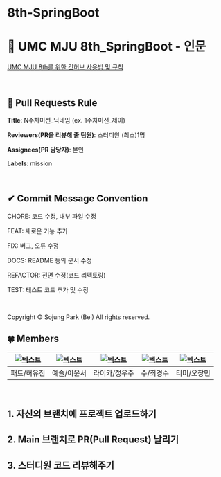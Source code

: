 # 8th-SpringBoot

# 💚 UMC MJU 8th_SpringBoot - 인문

[UMC MJU 8th를 위한 깃허브 사용법 및 규칙](https://www.notion.so/makeus-challenge/UMC-MJU-GITHUB-RULE-1a5b57f4596b817e9ad8e8d8821c6b86?pvs=4)

<br>

## 🌱 Pull Requests Rule

**Title**: N주차미션_닉네임 (ex. 1주차미션_제이)

**Reviewers(PR을 리뷰해 줄 팀원)**: 스터디원 (최소)1명

**Assignees(PR 담당자)**: 본인

**Labels**: mission

<br>

## ✔ Commit Message Convention

CHORE: 코드 수정, 내부 파일 수정

FEAT: 새로운 기능 추가

FIX: 버그, 오류 수정

DOCS: README 등의 문서 수정

REFACTOR: 전면 수정(코드 리펙토링)

TEST: 테스트 코드 추가 및 수정

<br>

Copyright © Sojung Park (Bei) All rights reserved.


## 🍀 Members
| [![텍스트](https://avatars.githubusercontent.com/u/164713708?v=4)](https://github.com/yujin9907) | [![텍스트](https://avatars.githubusercontent.com/u/164713708?v=4)](https://github.com/L3416yst) | [![텍스트](https://avatars.githubusercontent.com/u/173240707?v=4)](https://github.com/woojoo48) | [![텍스트](https://avatars.githubusercontent.com/u/164713708?v=4)](https://github.com/choikyungsoo) | [![텍스트](https://avatars.githubusercontent.com/u/82094699?v=4)](https://github.com/Ochangmin524) |
|:---:|:---:|:---:|:---:|:---:|
| 패트/허유진 | 예슬/이윤서 | 라이카/정우주 | 수/최경수 | 티미/오창민 |

<br>

## 1. 자신의 브랜치에 프로젝트 업로드하기

## 2. Main 브랜치로 PR(Pull Request) 날리기

## 3. 스터디원 코드 리뷰해주기

